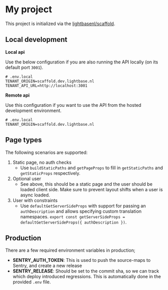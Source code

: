 # My project

This project is initialized via the [lightbasenl/scaffold](https://github.com/lightbasenl/scaffold).

## Local development

**Local api**

Use the below configuration if you are also running the API locally (on its default port `3001`).

```dotenv
# .env.local
TENANT_ORIGIN=scaffold.dev.lightbase.nl
TENANT_API_URL=http://localhost:3001
```

**Remote api**

Use this configuration if you want to use the API from the hosted development environment.

```dotenv
# .env.local
TENANT_ORIGIN=scaffold.dev.lightbase.nl
```

## Page types

The following scenarios are supported:

1. Static page, no auth checks
   - Use `buildStaticPaths` and `getPageProps` to fill in `getStaticPaths` and `getStaticProps` respectively.
2. Optional user
   - See above, this should be a static page and the user should be loaded client side. Make sure to prevent
     layout shifts when a user is async loaded.
3. User with constraints
   - Use `defaultGetServerSideProps` with support for passing an `authDescription` and allows specifying
     custom translation namespaces.
     `export const getServerSideProps = defaultGetServerSideProps({ authDescription })`.

## Production

There are a few required environment variables in production;

- **SENTRY_AUTH_TOKEN**: This is used to push the source-maps to Sentry, and create a new release
- **SENTRY_RELEASE**: Should be set to the commit sha, so we can track which deploy introduced regressions.
  This is automatically done in the provided `.env` file.
